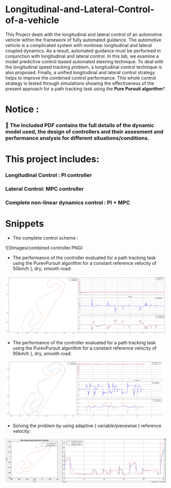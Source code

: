 # Longitudinal-and-Lateral-Control-of-a-vehicle

This Project deals with the longitudinal and lateral control of an automotive vehicle within the
framework of fully automated guidance. The automotive vehicle is a complicated system with
nonlinear longitudinal and lateral coupled dynamics. As a result, automated guidance must be
performed in conjunction with longitudinal and lateral control. In this lab, we examine a model
predictive control-based automated steering technique. To deal with the longitudinal speed
tracking problem, a longitudinal control technique is also proposed. Finally, a unified longitudinal
and lateral control strategy helps to improve the combined control performance. 
This whole control strategy is tested through simulations showing the effectiveness of the present approach for a path tracking task using the **Pure Pursuit algorithm***.


# Notice : 
 ###  :red_circle: The Included PDF contains the full details of the dynamic model used, the design of controllers and their assesment and performance analysis for different situations/conditions. 


# This project includes: 
### Longitudinal Control : PI controller 
### Lateral Control: MPC controller 
### Complete non-linear dynamics control : PI + MPC

# Snippets 
- The complete control scheme :


![](Images/combined controller.PNG)


- The performance of the controller evaluated for a path tracking task using the PurevPursuit algorithm for a constant reference velocity of 50km/h ], dry, smooth road: 


![](Images/50km.PNG)

- The performance of the controller evaluated for a path tracking task using the PurevPursuit algorithm for a constant reference velocity of 90km/h ], dry, smooth road:


![](Images/90km.PNG)

- Solving the problem by using adaptive ( variable/piecewise ) reference velocity:


![](Images/traj_and_vel_tracking.PNG)


